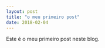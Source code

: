 ```yaml
---
layout: post
title: "o meu primeiro post"
date: 2018-02-04
---
```


Este é o meu primeiro post neste blog.
